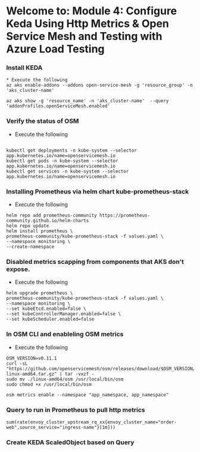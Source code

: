 # Welcome to: Module 4: Configure Keda Using Http Metrics & Open Service Mesh and Testing with Azure Load Testing

### Install KEDA
```
* Execute the following
az aks enable-addons --addons open-service-mesh -g 'resource_group' -n 'aks_cluster-name'

az aks show -g 'resource_name' -n 'aks_cluster-name'  --query 'addonProfiles.openServiceMesh.enabled'
```

### Verify the status of OSM

* Execute the following

```

kubectl get deployments -n kube-system --selector app.kubernetes.io/name=openservicemesh.io
kubectl get pods -n kube-system --selector app.kubernetes.io/name=openservicemesh.io
kubectl get services -n kube-system --selector app.kubernetes.io/name=openservicemesh.io
```

### Installing Prometheus via helm chart kube-prometheus-stack

* Execute the following

```
helm repo add prometheus-community https://prometheus-community.github.io/helm-charts
helm repo update
helm install prometheus \
prometheus-community/kube-prometheus-stack -f values.yaml \
--namespace monitoring \
--create-namespace

```

### Disabled metrics scapping from components that AKS don't expose.

* Execute the following

```
helm upgrade prometheus \
prometheus-community/kube-prometheus-stack -f values.yaml \
--namespace monitoring \
--set kubeEtcd.enabled=false \
--set kubeControllerManager.enabled=false \
--set kubeScheduler.enabled=false

```

### In OSM CLI and enableling OSM metrics

* Execute the following


```
OSM_VERSION=v0.11.1
curl -sL "https://github.com/openservicemesh/osm/releases/download/$OSM_VERSION/osm-$OSM_VERSION-linux-amd64.tar.gz" | tar -vxzf -
sudo mv ./linux-amd64/osm /usr/local/bin/osm
sudo chmod +x /usr/local/bin/osm

osm metrics enable --namespace "app_namespace, app_namespace"
```
### Query to run in Prometheus to pull http metrics

```
sum(rate(envoy_cluster_upstream_rq_xx{envoy_cluster_name="order-web",source_service="ingress-name"}[1m]))
```
### Create KEDA ScaledObject based on Query

```

```

